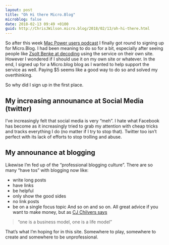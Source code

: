 ```yaml
---
layout: post
title: "Oh Hi there Micro.Blog"
microblog: false
date: 2018-02-13 09:49 +0100
guid: http://ChrisJWilson.micro.blog/2018/02/13/oh-hi-there.html
---
```

So after this week [Mac Power users podcast](https://www.relay.fm/mpu/417) I finally got round to signing up for Micro.Blog. I had been meaning to do so for a bit, especially after seeing people like [Zsolt Benke at decoding](http://decoding.io/) using the service on their own site. However I wondered if I should use it on my own site or whatever. In the end, I signed up for a Micro.blog blog as I wanted to help support the service as well. Paying $5 seems like a good way to do so and solved my overthinking. 

So why did I sign up in the first place. 

## My increasing announance at Social Media (twitter)
I’ve increasingly felt that social media is very “meh”. I hate what Facebook has become as it increasingly tried to grab my attention with cheap tricks and tracks everything I do (no matter if I try to stop that). Twitter too isn’t perfect with its lack of efforts to stop trolling and abuse. 

## My announance at blogging 
Likewise I’m fed up of the “professional blogging culture”. There are so many “have tos” with blogging now like:  
- write long posts
- have links
- be helpful
- only show the good sides
- no link posts
- be on a single focus topic
And so on and so on. 
All great advice if you want to make money, but as [CJ Chilvers says](https://www.cjchilvers.com/blog/welcome-back-blogging)

> “one is a business model, one is a life model” 

That’s what I’m hoping for in this site. Somewhere to play, somewhere to create and somewhere to be unprofessional. 
